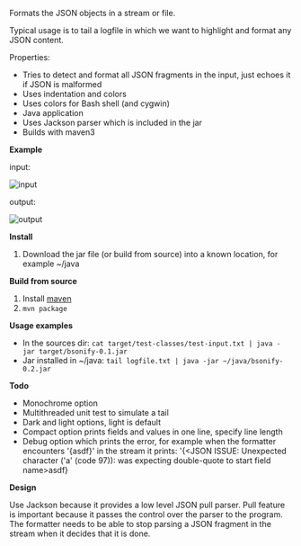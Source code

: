 Formats the JSON objects in a stream or file.

Typical usage is to tail a logfile in which we want to highlight and format any JSON content. 

Properties:

* Tries to detect and format all JSON fragments in the input, just echoes it if JSON is malformed
* Uses indentation and colors
* Uses colors for Bash shell (and cygwin)
* Java application
* Uses Jackson parser which is included in the jar
* Builds with maven3

**Example**

input:  

![input](https://bitbucket.org/bartswen/bsonify/raw/master/input.png)

output:  

![output](https://bitbucket.org/bartswen/bsonify/raw/master/output.png)

**Install**

1. Download the jar file (or build from source) into a known location, for example ~/java

**Build from source**

1. Install [maven](http://maven.apache.org/)
1. `mvn package`

**Usage examples**

- In the sources dir: `cat target/test-classes/test-input.txt | java -jar target/bsonify-0.1.jar`
- Jar installed in ~/java: `tail logfile.txt | java -jar ~/java/bsonify-0.2.jar`

**Todo**

- Monochrome option
- Multithreaded unit test to simulate a tail
- Dark and light options, light is default
- Compact option prints fields and values in one line, specify line length
- Debug option which prints the error, for example when the formatter encounters '{asdf}' in the stream it prints: '{<JSON ISSUE: Unexpected character ('a' (code 97)): was expecting double-quote to start field name>asdf}

**Design**

Use Jackson because it provides a low level JSON pull parser. Pull feature is important because it passes the control over the parser to the program. The formatter needs to be able to stop parsing a JSON fragment in the stream when it decides that it is done.

